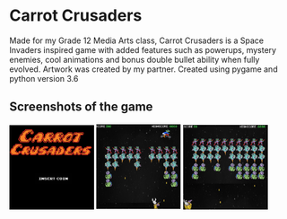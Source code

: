 
<h1>Carrot Crusaders</h1> 
<p>Made for my Grade 12 Media Arts class, Carrot Crusaders is a Space Invaders inspired game with added features such as powerups, 
mystery enemies, cool animations and bonus double bullet ability when fully evolved. Artwork was created by my partner. Created using pygame and python version 3.6</p>
<h2>Screenshots of the game </h2> 
<p float="left">
  <img src="screenshots/image1.png" width="30%" />
  <img src="screenshots/image2.png" width="30%" /> 
  <img src="screenshots/image3.png" width="30%" />
</p>
